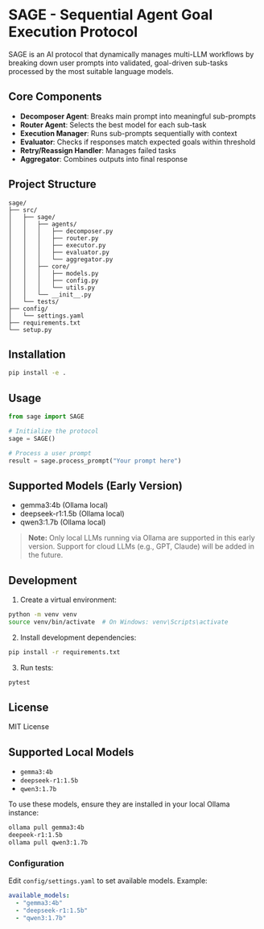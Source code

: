 # SAGE - Sequential Agent Goal Execution Protocol

SAGE is an AI protocol that dynamically manages multi-LLM workflows by breaking down user prompts into validated, goal-driven sub-tasks processed by the most suitable language models.

## Core Components

- **Decomposer Agent**: Breaks main prompt into meaningful sub-prompts
- **Router Agent**: Selects the best model for each sub-task
- **Execution Manager**: Runs sub-prompts sequentially with context
- **Evaluator**: Checks if responses match expected goals within threshold
- **Retry/Reassign Handler**: Manages failed tasks
- **Aggregator**: Combines outputs into final response

## Project Structure

```
sage/
├── src/
│   ├── sage/
│   │   ├── agents/
│   │   │   ├── decomposer.py
│   │   │   ├── router.py
│   │   │   ├── executor.py
│   │   │   ├── evaluator.py
│   │   │   └── aggregator.py
│   │   ├── core/
│   │   │   ├── models.py
│   │   │   ├── config.py
│   │   │   └── utils.py
│   │   └── __init__.py
│   └── tests/
├── config/
│   └── settings.yaml
├── requirements.txt
└── setup.py
```

## Installation

```bash
pip install -e .
```

## Usage

```python
from sage import SAGE

# Initialize the protocol
sage = SAGE()

# Process a user prompt
result = sage.process_prompt("Your prompt here")
```

## Supported Models (Early Version)

- gemma3:4b (Ollama local)
- deepseek-r1:1.5b (Ollama local)
- qwen3:1.7b (Ollama local)

> **Note:** Only local LLMs running via Ollama are supported in this early version. Support for cloud LLMs (e.g., GPT, Claude) will be added in the future.

## Development

1. Create a virtual environment:
```bash
python -m venv venv
source venv/bin/activate  # On Windows: venv\Scripts\activate
```

2. Install development dependencies:
```bash
pip install -r requirements.txt
```

3. Run tests:
```bash
pytest
```

## License

MIT License

## Supported Local Models

- `gemma3:4b`
- `deepseek-r1:1.5b`
- `qwen3:1.7b`

To use these models, ensure they are installed in your local Ollama instance:

```sh
ollama pull gemma3:4b
deepeek-r1:1.5b
ollama pull qwen3:1.7b
```

### Configuration

Edit `config/settings.yaml` to set available models. Example:

```yaml
available_models:
  - "gemma3:4b"
  - "deepseek-r1:1.5b"
  - "qwen3:1.7b"
```
